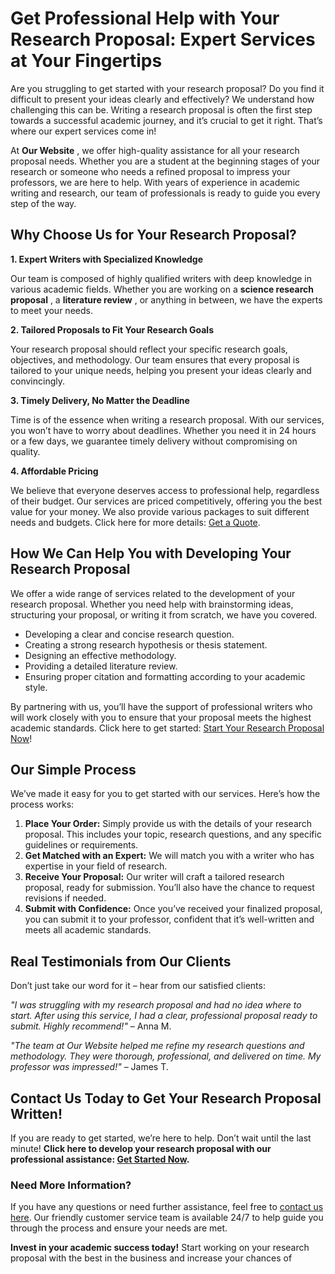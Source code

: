 # Get Professional Help with Your Research Proposal: Expert Services at Your Fingertips

Are you struggling to get started with your research proposal? Do you find it difficult to present your ideas clearly and effectively? We understand how challenging this can be. Writing a research proposal is often the first step towards a successful academic journey, and it’s crucial to get it right. That’s where our expert services come in!

At **Our Website** , we offer high-quality assistance for all your research proposal needs. Whether you are a student at the beginning stages of your research or someone who needs a refined proposal to impress your professors, we are here to help. With years of experience in academic writing and research, our team of professionals is ready to guide you every step of the way.

## Why Choose Us for Your Research Proposal?

**1. Expert Writers with Specialized Knowledge**

Our team is composed of highly qualified writers with deep knowledge in various academic fields. Whether you are working on a **science research proposal** , a **literature review** , or anything in between, we have the experts to meet your needs.

**2. Tailored Proposals to Fit Your Research Goals**

Your research proposal should reflect your specific research goals, objectives, and methodology. Our team ensures that every proposal is tailored to your unique needs, helping you present your ideas clearly and convincingly.

**3. Timely Delivery, No Matter the Deadline**

Time is of the essence when writing a research proposal. With our services, you won’t have to worry about deadlines. Whether you need it in 24 hours or a few days, we guarantee timely delivery without compromising on quality.

**4. Affordable Pricing**

We believe that everyone deserves access to professional help, regardless of their budget. Our services are priced competitively, offering you the best value for your money. We also provide various packages to suit different needs and budgets. Click here for more details: [Get a Quote](https://tinyurl.com/topessay?keyword=developing+the+research+proposal).

## How We Can Help You with Developing Your Research Proposal

We offer a wide range of services related to the development of your research proposal. Whether you need help with brainstorming ideas, structuring your proposal, or writing it from scratch, we have you covered.

- Developing a clear and concise research question.
- Creating a strong research hypothesis or thesis statement.
- Designing an effective methodology.
- Providing a detailed literature review.
- Ensuring proper citation and formatting according to your academic style.

By partnering with us, you’ll have the support of professional writers who will work closely with you to ensure that your proposal meets the highest academic standards. Click here to get started: [Start Your Research Proposal Now](https://tinyurl.com/topessay?keyword=developing+the+research+proposal)!

## Our Simple Process

We’ve made it easy for you to get started with our services. Here’s how the process works:

1. **Place Your Order:** Simply provide us with the details of your research proposal. This includes your topic, research questions, and any specific guidelines or requirements.
2. **Get Matched with an Expert:** We will match you with a writer who has expertise in your field of research.
3. **Receive Your Proposal:** Our writer will craft a tailored research proposal, ready for submission. You’ll also have the chance to request revisions if needed.
4. **Submit with Confidence:** Once you’ve received your finalized proposal, you can submit it to your professor, confident that it’s well-written and meets all academic standards.

## Real Testimonials from Our Clients

Don’t just take our word for it – hear from our satisfied clients:

_"I was struggling with my research proposal and had no idea where to start. After using this service, I had a clear, professional proposal ready to submit. Highly recommend!"_ – Anna M.

_"The team at Our Website helped me refine my research questions and methodology. They were thorough, professional, and delivered on time. My professor was impressed!"_ – James T.

## Contact Us Today to Get Your Research Proposal Written!

If you are ready to get started, we’re here to help. Don’t wait until the last minute! **Click here to develop your research proposal with our professional assistance: [Get Started Now](https://tinyurl.com/topessay?keyword=developing+the+research+proposal).**

### Need More Information?

If you have any questions or need further assistance, feel free to [contact us here](https://tinyurl.com/topessay?keyword=developing+the+research+proposal). Our friendly customer service team is available 24/7 to help guide you through the process and ensure your needs are met.

**Invest in your academic success today!** Start working on your research proposal with the best in the business and increase your chances of
